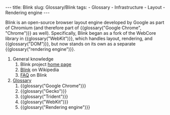 --- title: Blink slug: Glossary/Blink tags: - Glossary - Infrastructure - Layout - Rendering engine ---

Blink is an open-source browser layout engine developed by Google as part of Chromium (and therefore part of {{glossary("Google Chrome", "Chrome")}} as well). Specifically, Blink began as a fork of the WebCore library in {{glossary("WebKit")}}, which handles layout, rendering, and {{glossary("DOM")}}, but now stands on its own as a separate {{glossary("rendering engine")}}.

1.  General knowledge
    1.  Blink project [home page](https://www.chromium.org/blink)
    2.  [Blink](<https://en.wikipedia.org/wiki/Blink_(browser_engine)>) on Wikipedia
    3.  [FAQ](https://www.chromium.org/blink/developer-faq) on Blink
2.  [Glossary](/en-US/docs/Glossary)
    1.  {{glossary("Google Chrome")}}
    2.  {{glossary("Gecko")}}
    3.  {{glossary("Trident")}}
    4.  {{glossary("WebKit")}}
    5.  {{glossary("Rendering engine")}}
